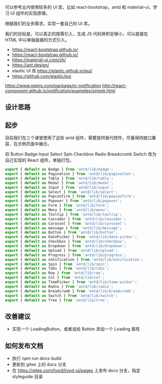 可以参考业内使用较多的 UI 库，比如 react-bootstrap，antd 和 material-ui，学习 UI 组件的实现原理。

根据我们的业务需求，实现一套自己的 UI 库。

我们的目标是，可以真正的按需引入，生成 JS 代码体积足够小，可以直接在 HTML 中以单独链接的方式引入。

- https://react-bootstrap.github.io/
- https://react-bootstrap.github.io/
- https://material-ui.com/zh/
- https://ant.design/
- elastic UI 库 https://elastic.github.io/eui/
- https://github.com/elastic/eui


https://www.npmjs.com/package/rc-notification
http://react-component.github.io/notification/examples/simple.html


## 设计思路


## 起步

目前我们在三个课堂使用了这些 antd 组件，需要提供替代控件，尽量保持接口兼容，在示例页面中展示。

将 Button Badge Input Select Spin Checkbox Radio Breadcrumb Switch 改为自己实现的 React 组件，单独打包。

``` js
export { default as Badge } from 'antd/lib/badge';
export { default as Pagination } from 'antd/lib/pagination';
export { default as Table } from 'antd/lib/table';
export { default as Modal } from 'antd/lib/modal';
export { default as Input } from 'antd/lib/input';
export { default as Select } from 'antd/lib/select';
export { default as Popconfirm } from 'antd/lib/popconfirm';
export { default as Popover } from 'antd/lib/popover';
export { default as Form } from 'antd/lib/form';
export { default as Menu } from 'antd/lib/menu';
export { default as Tooltip } from 'antd/lib/tooltip';
export { default as Cascader } from 'antd/lib/cascader';
export { default as Carousel } from 'antd/lib/carousel';
export { default as message } from 'antd/lib/message';
export { default as Button } from 'antd/lib/button';
export { default as DatePicker } from 'antd/lib/date-picker';
export { default as Checkbox } from 'antd/lib/checkbox';
export { default as Dropdown } from 'antd/lib/dropdown';
export { default as Upload } from 'antd/lib/upload';
export { default as Progress } from 'antd/lib/progress';
export { default as notification } from 'antd/lib/notification';
export { default as Spin } from 'antd/lib/spin';
export { default as Tabs } from 'antd/lib/tabs';
export { default as Row } from 'antd/lib/row';
export { default as Col } from 'antd/lib/col';
export { default as TimePicker } from 'antd/lib/time-picker';
export { default as Radio } from 'antd/lib/radio';
export { default as Breadcrumb } from 'antd/lib/breadcrumb';
export { default as Switch } from 'antd/lib/switch';
export { default as Tree } from 'antd/lib/tree';
```
## 改善建议

- 实现一个 LoadingButton，或者说给 Button 添加一个 Loading 属性


## 如何发布文档

- 执行 npm run docs-build
- 更新到 gitee 上的 docs 分支
- 在 https://gitee.com/livod/livod-ui/pages 上发布 docs 分支，指定 styleguide 目录